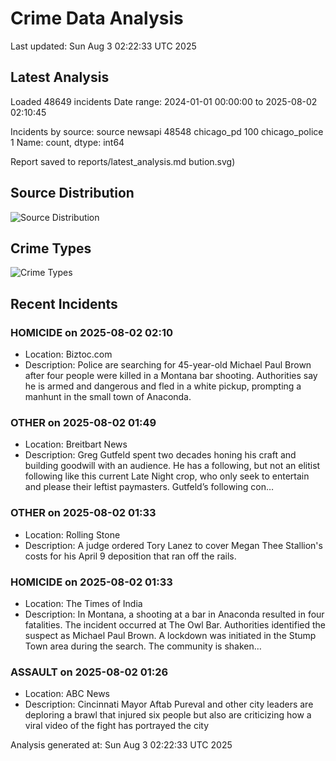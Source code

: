 # Crime Data Analysis
Last updated: Sun Aug  3 02:22:33 UTC 2025

## Latest Analysis

Loaded 48649 incidents
Date range: 2024-01-01 00:00:00 to 2025-08-02 02:10:45

Incidents by source:
source
newsapi           48548
chicago_pd          100
chicago_police        1
Name: count, dtype: int64

Report saved to reports/latest_analysis.md
bution.svg)

## Source Distribution
![Source Distribution](images/source_distribution.svg)

## Crime Types
![Crime Types](images/crime_types.svg)

## Recent Incidents

### HOMICIDE on 2025-08-02 02:10
- Location: Biztoc.com
- Description: Police are searching for 45-year-old Michael Paul Brown after four people were killed in a Montana bar shooting. Authorities say he is armed and dangerous and fled in a white pickup, prompting a manhunt in the small town of Anaconda.


### OTHER on 2025-08-02 01:49
- Location: Breitbart News
- Description: Greg Gutfeld spent two decades honing his craft and building goodwill with an audience. He has a following, but not an elitist following like this current Late Night crop, who only seek to entertain and please their leftist paymasters. Gutfeld’s following con…


### OTHER on 2025-08-02 01:33
- Location: Rolling Stone
- Description: A judge ordered Tory Lanez to cover Megan Thee Stallion's costs for his April 9 deposition that ran off the rails.


### HOMICIDE on 2025-08-02 01:33
- Location: The Times of India
- Description: In Montana, a shooting at a bar in Anaconda resulted in four fatalities. The incident occurred at The Owl Bar. Authorities identified the suspect as Michael Paul Brown. A lockdown was initiated in the Stump Town area during the search. The community is shaken…


### ASSAULT on 2025-08-02 01:26
- Location: ABC News
- Description: Cincinnati Mayor Aftab Pureval and other city leaders are deploring a brawl that injured six people but also are criticizing how a viral video of the fight has portrayed the city

Analysis generated at: Sun Aug  3 02:22:33 UTC 2025
